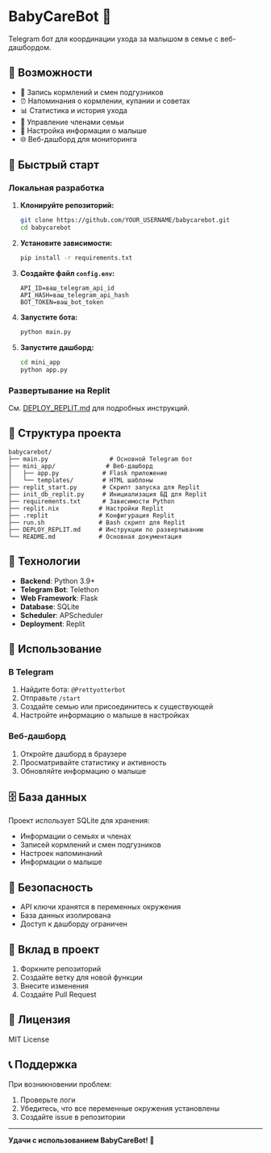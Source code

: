 # BabyCareBot 🤖

Telegram бот для координации ухода за малышом в семье с веб-дашбордом.

## 🌟 Возможности

- 📝 Запись кормлений и смен подгузников
- ⏰ Напоминания о кормлении, купании и советах
- 📊 Статистика и история ухода
- 👥 Управление членами семьи
- 👶 Настройка информации о малыше
- 🌐 Веб-дашборд для мониторинга

## 🚀 Быстрый старт

### Локальная разработка

1. **Клонируйте репозиторий:**
   ```bash
   git clone https://github.com/YOUR_USERNAME/babycarebot.git
   cd babycarebot
   ```

2. **Установите зависимости:**
   ```bash
   pip install -r requirements.txt
   ```

3. **Создайте файл `config.env`:**
   ```env
   API_ID=ваш_telegram_api_id
   API_HASH=ваш_telegram_api_hash
   BOT_TOKEN=ваш_bot_token
   ```

4. **Запустите бота:**
   ```bash
   python main.py
   ```

5. **Запустите дашборд:**
   ```bash
   cd mini_app
   python app.py
   ```

### Развертывание на Replit

См. [DEPLOY_REPLIT.md](DEPLOY_REPLIT.md) для подробных инструкций.

## 📁 Структура проекта

```
babycarebot/
├── main.py                 # Основной Telegram бот
├── mini_app/              # Веб-дашборд
│   ├── app.py            # Flask приложение
│   └── templates/        # HTML шаблоны
├── replit_start.py       # Скрипт запуска для Replit
├── init_db_replit.py     # Инициализация БД для Replit
├── requirements.txt      # Зависимости Python
├── replit.nix           # Настройки Replit
├── .replit              # Конфигурация Replit
├── run.sh               # Bash скрипт для Replit
├── DEPLOY_REPLIT.md     # Инструкции по развертыванию
└── README.md            # Основная документация
```

## 🔧 Технологии

- **Backend**: Python 3.9+
- **Telegram Bot**: Telethon
- **Web Framework**: Flask
- **Database**: SQLite
- **Scheduler**: APScheduler
- **Deployment**: Replit

## 📱 Использование

### В Telegram

1. Найдите бота: `@Prettyotterbot`
2. Отправьте `/start`
3. Создайте семью или присоединитесь к существующей
4. Настройте информацию о малыше в настройках

### Веб-дашборд

1. Откройте дашборд в браузере
2. Просматривайте статистику и активность
3. Обновляйте информацию о малыше

## 🗄️ База данных

Проект использует SQLite для хранения:
- Информации о семьях и членах
- Записей кормлений и смен подгузников
- Настроек напоминаний
- Информации о малыше

## 🔐 Безопасность

- API ключи хранятся в переменных окружения
- База данных изолирована
- Доступ к дашборду ограничен

## 🤝 Вклад в проект

1. Форкните репозиторий
2. Создайте ветку для новой функции
3. Внесите изменения
4. Создайте Pull Request

## 📄 Лицензия

MIT License

## 📞 Поддержка

При возникновении проблем:
1. Проверьте логи
2. Убедитесь, что все переменные окружения установлены
3. Создайте issue в репозитории

---

**Удачи с использованием BabyCareBot! 🚀**
